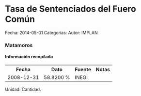Tasa de Sentenciados del Fuero Común
=====

Fecha: 2014-05-01
Categorías: 
Autor: IMPLAN

### Matamoros

#### Información recopilada

<table class="table table-hover table-bordered">
  <tr><th>Fecha</th><th>Dato</th><th>Fuente</th><th>Notas</th></tr>
  <tr><td>2008-12-31</td><td>58.8200 %</td><td>INEGI</td><td></td></tr>
</table>

Unidad: Cantidad.
